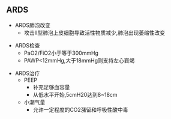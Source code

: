 ## ARDS
- ARDS肺泡改变 
	- 攻击II型肺泡上皮细胞导致活性物质减少,肺泡出现萎缩性改变
<!--ID: 1634126939157-->



- ARDS检查 
	- PaO2/FiO2小于等于300mmHg
	- PAWP<12mmHg,大于18mmHg则支持左心衰竭
<!--ID: 1634126939165-->



- ARDS治疗 
	- PEEP 
		- 补充足够血容量
		- 从低水平开始,5cmH20达到8~18cm
	- 小潮气量
		- 允许一定程度的CO2潴留和呼吸性酸中毒
<!--ID: 1634126939170-->